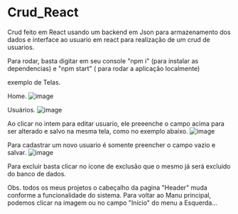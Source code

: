 # Crud_React

Crud feito em React usando um backend em Json para armazenamento dos dados e interface ao usuario em react para realização de um crud de usuarios.

Para rodar, basta digitar em seu console "npm i" (para instalar as dependencias) e "npm start" ( para rodar a aplicação localmente)


exemplo de Telas.

Home.
![image](https://user-images.githubusercontent.com/98985125/161888788-ee96606f-f499-4b9c-8018-e5492d32de9b.png)

Usuários.
![image](https://user-images.githubusercontent.com/98985125/161888855-fc378553-cdf5-48dd-998c-def6ca49528c.png)

Ao clicar no intem para editar usuario, ele preeenche o campo acima para ser alterado e salvo na mesma tela, como no exemplo abaixo.
![image](https://user-images.githubusercontent.com/98985125/161888987-0f07dda9-1e12-4b19-aa2d-e25530311b6a.png)


Para cadastrar um novo usuario é somente preencher o campo vazio e salvar.
![image](https://user-images.githubusercontent.com/98985125/161889076-b5bf7451-a1e1-4f89-89b2-6134cd972a3c.png)

Para excluir basta clicar no icone de exclusão que o mesmo já será excluido do banco de dados.


Obs. todos os meus projetos o cabeçalho da pagina "Header" muda conforme a funcionalidade do sistema.
Para voltar ao Manu principal, podemos clicar na imagem ou no campo "Início" do menu a Esquerda...
